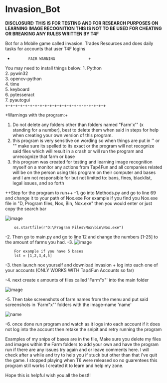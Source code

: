 # Invasion_Bot
**DISCLOSURE: THIS IS FOR TESTING AND FOR RESEARCH PURPOSES ON LEARNING IMAGE RECOGNITION THIS IS NOT TO BE USED FOR CHEATING OR BREAKING ANY RULES WRITTEN BY T4F**

Bot for a Mobile game called invasion. Trades Resources and does daily tasks for accounts that user T4F logins


+            FAIR WARNING               +
 You may need to install things below: 
            1. Python                   
            2. pywin32                  
            3. opencv-python            
            4. time                     
            5. keyboard                 
            6. pytesseract                 
            7. pyautogui                         
+-+-+-+-+-+-+-+-+-+-+-+-+-+-+-+-+-+-+-+-+



+Warnings with the program:+

 1. Do not delete any folders other than folders named "Farm'x'" (x standing for a number), best to delete them when said in steps for help when creating
 your own version of this program.
 2. this program is very sensitive on wording so when things are put in '' or "" make sure its spelled to its exact or the program will not recognize said files
 which will result in a crash or will run the program and unrecognize that farm or base
 3. this program was created for testing and learning image recognition myself on a monitor any actions from Tap4Fun and all companies related will be on the person using
 this program on their computer and bases and I am not responsible for but not limited to: bans, fines, blacklist, legal issues, and so forth

++Step for the program to run++
 -1. go into Methods.py and go to line 69 and change it to your path of Nox.exe
        For example if you find you Nox.exe file in "D, Program files, Nox, Bin, Nox.exe" then you would enter or just copy the search bar
        
   ![image](https://user-images.githubusercontent.com/95549738/213339996-74931df0-8a0c-4693-927d-5ff29991f514.png)
        
        os.startfile(r"D:\Program Files\Nox\bin\Nox.exe")

 -2. Then go to main.py and go to line 12 and change the numbers [1-25] to the amount of farms you had.
 -3. 
        ![image](https://user-images.githubusercontent.com/95549738/213341308-86a54f58-9eb6-43ad-bf3d-73ff5580dc38.png)
        
        For example if you have 5 bases
        lst = [1,2,3,4,5]
        
 -3. then launch nox yourself and download invasion + log into each one of your accounts (ONLY WORKS WITH Tap4Fun Accounts so far)
 
 -4. next create x amounts of files called 'Farm"x"' into the main folder
 
 ![image](https://user-images.githubusercontent.com/95549738/213341746-7ebe603e-04cb-4ce7-ba35-906f7808e6af.png)
 
 -5. Then take screenshots of farm names from the menu and put said screenshots in 'Farm"x"' folders with the image-name 'name'
 
   ![name](https://user-images.githubusercontent.com/95549738/213341782-5ff4fe1c-dd85-4142-a031-5c4321630925.png)
 
 -6. once done run program and watch as it logs into each account if it does not log into the account then retake the snipit and retry running the program
 
 Examples of my snips of bases are in the file, Make sure you delete my files and images within the Farm folders to add your own and have the program run
 if there are any issues try again and or leave comments here. I will check after a while and try to help you if stuck but other than that i've quit the game.
 I stopped playing when T6 were released so no guarentees this program still works I created it to learn and help my zone.

Hope this is helpful wish you all the best!!
